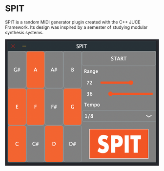 # SPIT

SPIT is a random MIDI generator plugin created with the C++ JUCE Framework. Its design was inspired by a semester of studying modular synthesis systems. 

![GUI](/Images/SPIT_GUI.png)
